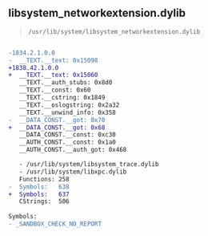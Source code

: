 ## libsystem_networkextension.dylib

> `/usr/lib/system/libsystem_networkextension.dylib`

```diff

-1834.2.1.0.0
-  __TEXT.__text: 0x15098
+1838.42.1.0.0
+  __TEXT.__text: 0x15060
   __TEXT.__auth_stubs: 0x8d0
   __TEXT.__const: 0x60
   __TEXT.__cstring: 0x1849
   __TEXT.__oslogstring: 0x2a32
   __TEXT.__unwind_info: 0x358
-  __DATA_CONST.__got: 0x70
+  __DATA_CONST.__got: 0x68
   __DATA_CONST.__const: 0xc30
   __AUTH_CONST.__const: 0x1a0
   __AUTH_CONST.__auth_got: 0x468

   - /usr/lib/system/libsystem_trace.dylib
   - /usr/lib/system/libxpc.dylib
   Functions: 258
-  Symbols:   638
+  Symbols:   637
   CStrings:  506
 
Symbols:
- _SANDBOX_CHECK_NO_REPORT

```
